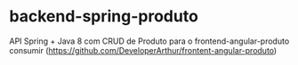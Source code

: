 # backend-spring-produto
API Spring + Java 8 com CRUD de Produto para o frontend-angular-produto consumir (https://github.com/DeveloperArthur/frontent-angular-produto)
